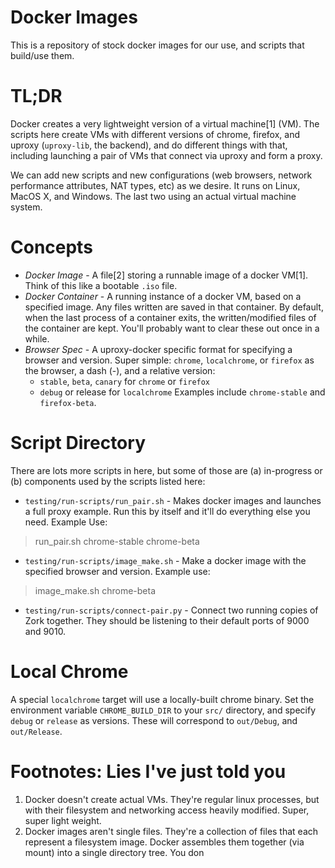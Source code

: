 # Docker Images

This is a repository of stock docker images for our use, and scripts that build/use them.

# TL;DR
  Docker creates a very lightweight version of a virtual machine[1] (VM).  The scripts here create VMs with different versions of chrome, firefox, and uproxy (`uproxy-lib`, the backend), and do different things with that, including launching a pair of VMs that connect via uproxy and form a proxy.
  
  We can add new scripts and new configurations (web browsers, network performance attributes, NAT types, etc) as we desire.  It runs on Linux, MacOS X, and Windows.  The last two using an actual virtual machine system.

# Concepts
 * *Docker Image* - A file[2] storing a runnable image of a docker VM[1].  Think of this like a bootable `.iso` file.
 * *Docker Container* - A running instance of a docker VM, based on a specified image.  Any files written are saved in that container.  By default, when the last process of a container exits, the written/modified files of the container are kept.  You'll probably want to clear these out once in a while.
 * *Browser Spec* - A uproxy-docker specific format for specifying a browser and version.  Super simple: `chrome`, `localchrome`, or `firefox` as the browser, a dash (-), and a relative version:
   * `stable`, `beta`, `canary` for `chrome` or `firefox`
   * `debug` or release for `localchrome`
   Examples include `chrome-stable` and `firefox-beta`. 

# Script Directory
 There are lots more scripts in here, but some of those are (a) in-progress or (b) components used by the scripts listed here:
 * `testing/run-scripts/run_pair.sh` - Makes docker images and launches a full proxy example.  Run this by itself and it'll do everything else you need. Example Use:
> run_pair.sh chrome-stable chrome-beta

 * `testing/run-scripts/image_make.sh` - Make a docker image with the specified browser and version.  Example use:
> image_make.sh chrome-beta

 * `testing/run-scripts/connect-pair.py` - Connect two running copies of Zork together.  They should be listening to their default ports of 9000 and 9010.

# Local Chrome
 A special `localchrome` target will use a locally-built chrome binary.  Set the environment variable `CHROME_BUILD_DIR` to your `src/` directory, and specify `debug` or `release` as versions.  These will correspond to `out/Debug`, and `out/Release`.
 
# Footnotes: Lies I've just told you
 1. Docker doesn't create actual VMs.  They're regular linux processes, but with their filesystem and networking access heavily modified.  Super, super light weight.
 2. Docker images aren't single files.  They're a collection of files that each represent a filesystem image. Docker assembles them together (via mount) into a single directory tree.  You don
